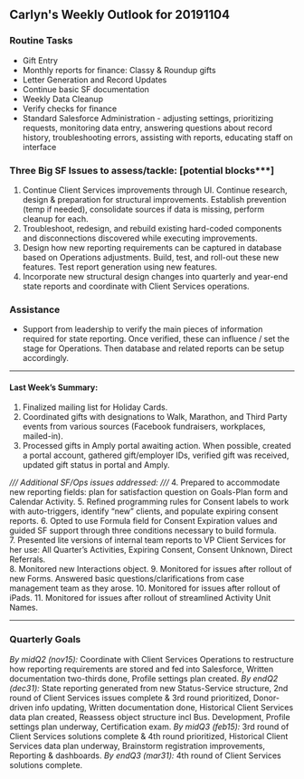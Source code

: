 ## Carlyn's Weekly Outlook for 20191104
### Routine Tasks
* Gift Entry
* Monthly reports for finance: Classy & Roundup gifts
* Letter Generation and Record Updates
* Continue basic SF documentation
* Weekly Data Cleanup
* Verify checks for finance
* Standard Salesforce Administration - adjusting settings, prioritizing requests, monitoring data entry, answering questions about record history, troubleshooting errors, assisting with reports, educating staff on interface

### Three Big SF Issues to assess/tackle: [potential blocks***]
1. Continue Client Services improvements through UI.  Continue research, design & preparation for structural improvements.  Establish prevention (temp if needed), consolidate sources if data is missing, perform cleanup for each.
2. Troubleshoot, redesign, and rebuild existing hard-coded components and disconnections discovered while executing improvements.
3. Design how new reporting requirements can be captured in database based on Operations adjustments.  Build, test, and roll-out these new features.  Test report generation using new features.
4. Incorporate new structural design changes into quarterly and year-end state reports and coordinate with Client Services operations.

### Assistance
* Support from leadership to verify the main pieces of information required for state reporting.  Once verified, these can influence / set the stage for Operations.  Then database and related reports can be setup accordingly.  

- - - -
#### Last Week’s Summary:
1. Finalized mailing list for Holiday Cards.  
2. Coordinated gifts with designations to Walk, Marathon, and Third Party events from various sources (Facebook fundraisers, workplaces, mailed-in). 
3. Processed gifts in Amply portal awaiting action.  When possible, created a portal account, gathered gift/employer IDs, verified gift was received, updated gift status in portal and Amply.

*/// Additional SF/Ops issues addressed: ///*
4. Prepared to accommodate new reporting fields: plan for satisfaction question on Goals-Plan form and Calendar Activity. 
5. Refined programming rules for Consent labels to work with auto-triggers, identify “new” clients, and populate expiring consent reports.
6. Opted to use Formula field for Consent Expiration values and guided SF support through three conditions necessary to build formula.  
7. Presented lite versions of internal team reports to VP Client Services for her use:  All Quarter’s Activities, Expiring Consent, Consent Unknown, Direct Referrals.  
8. Monitored new Interactions object.
9. Monitored for issues after rollout of new Forms.  Answered basic questions/clarifications from case management team as they arose.
10. Monitored for issues after rollout of iPads. 
11. Monitored for issues after rollout of streamlined Activity Unit Names.

- - - -
### Quarterly Goals
*By midQ2 (nov15):* Coordinate with Client Services Operations to restructure how reporting requirements are stored and fed into Salesforce, Written documentation two-thirds done, Profile settings plan created.
*By endQ2 (dec31):* State reporting generated from new Status-Service structure, 2nd round of Client Services issues complete & 3rd round prioritized, Donor-driven info updating, Written documentation done, Historical Client Services data plan created, Reassess object structure incl Bus. Development, Profile settings plan underway, Certification exam.
*By midQ3 (feb15):* 3rd round of Client Services solutions complete & 4th round prioritized, Historical Client Services data plan underway, Brainstorm registration improvements, Reporting & dashboards.
*By endQ3 (mar31):* 4th round of Client Services solutions complete.